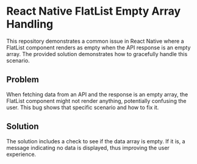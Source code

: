 # React Native FlatList Empty Array Handling

This repository demonstrates a common issue in React Native where a FlatList component renders as empty when the API response is an empty array.  The provided solution demonstrates how to gracefully handle this scenario.

## Problem

When fetching data from an API and the response is an empty array, the FlatList component might not render anything, potentially confusing the user.  This bug shows that specific scenario and how to fix it.

## Solution

The solution includes a check to see if the data array is empty. If it is, a message indicating no data is displayed, thus improving the user experience.
